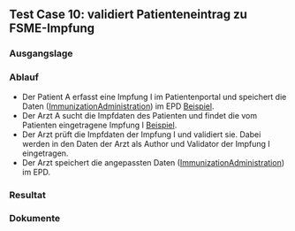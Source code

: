 ## Test Case 10: validiert Patienteneintrag zu FSME-Impfung

### Ausgangslage


### Ablauf
* Der Patient A erfasst eine Impfung I im Patientenportal und speichert die Daten ([ImmunizationAdministration](immunization-administration-document.html)) im EPD [Beispiel](Bundle-D1-P-G1.html).
* Der Arzt A sucht die Impfdaten des Patienten und findet die vom Patienten eingetragene Impfung I [Beispiel](Immunization-TC01_IMMUN1_patient.html).
* Der Arzt prüft die Impfdaten der Impfung I und validiert sie. Dabei werden in den Daten der Arzt als Author und Validator der Impfung I eingetragen.
* Der Arzt speichert die angepassten Daten ([ImmunizationAdministration](immunization-administration-document.html)) im EPD.


### Resultat

### Dokumente
